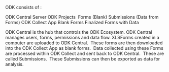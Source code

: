 ODK consists of :

ODK Central Server
ODK Projects 
Forms (Blank)
Submissions (Data from Forms)
ODK Collect App
Blank Forms
Finalized Forms with Data

ODK Central is the hub that controls the ODK Ecosystem. ODK Central manages users, forms, permissions and data flow. XLSForms created in a computer are uploaded to ODK Central.  These forms are then downloaded into the ODK Collect App as blank forms.  Data collected using these Forms  are processed within ODK Collect and sent back to ODK Central.  These are called Submissions.  These Submissions can then be exported as data for analysis. 


